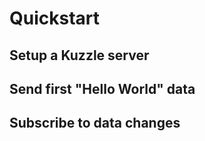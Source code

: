 # Quickstart

## Setup a Kuzzle server

## Send first "Hello World" data

## Subscribe to data changes

